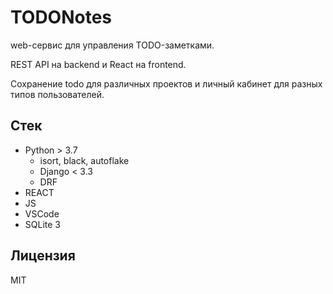 # TODONotes

web-сервис для управления TODO-заметками.

REST API на backend и React на frontend.

Сохранение todo для различных проектов и личный кабинет для разных типов пользователей.

## Стек

- Python > 3.7
  - isort, black, autoflake
  - Django < 3.3
  - DRF
- REACT
- JS
- VSCode
- SQLite 3

## Лицензия

MIT
